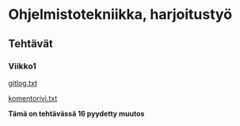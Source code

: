 # Ohjelmistotekniikka, harjoitustyö
## Tehtävät
### Viikko1
[gitlog.txt](laskarit/viikko1/gitlog.txt)

[komentorivi.txt](laskarit/viikko1/komentorivi.txt)

**Tämä on tehtävässä 16 pyydetty muutos**
